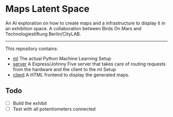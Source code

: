 # Maps Latent Space

An AI exploration on how to create maps and a infrastructure to display it in an exhibition space.
A collaboration between Birds On Mars and Technologiestiftung Berlin/CityLAB.  

---

This repository contains:

- [ml](ml/) The actual Python Machine Learning Setup
- [server](server/) A Express/Johnny Five server that takes care of routing requests from the hardware and the client to the ml Setup
- [client](client/) A HTML frontend to display the generated maps.


## Todo

- [ ] Build the exhibit
- [ ] Test with all potentiometers connected
